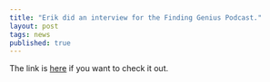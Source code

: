 ```yaml
---
title: "Erik did an interview for the Finding Genius Podcast."
layout: post
tags: news
published: true
---
```


The link is [here](https://bit.ly/31s7m5f) if you want to check it out.